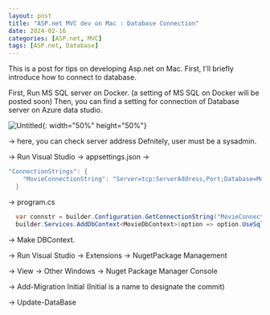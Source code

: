 ```yaml
---
layout: post
title: "ASP.net MVC dev on Mac : Database Connection"
date: 2024-02-16
categories: [ASP.net, MVC]
tags: [ASP.net, Database]
---
```


This is a post for tips on developing Asp.net on Mac.
First, I'll briefly introduce how to connect to database.

First, Run MS SQL server on Docker. (a setting of MS SQL on Docker will be posted soon)
Then, you can find a setting for connection of Database server on Azure data studio.

![Untitled](https://github.com/lgswin/lgswin.github.io/assets/83533586/5de0999d-00be-4794-a117-119875447fc3){: width="50%" height="50%"}


-> here, you can check server address
Defnitely, user must be a sysadmin.

-> Run Visual Studio → appsettings.json →

```c#
"ConnectionStrings": {
    "MovieConnectionString": "Server=tcp:ServerAddress,Port;Database=Movie;User Id=ID;Password=Password;Integrated security=False;MultipleActiveResultSets=true;TrustServerCertificate=true"
  }
```

-> program.cs

```c#
  var connstr = builder.Configuration.GetConnectionString("MovieConnectionString");
  builder.Services.AddDbContext<MovieDbContext>(option => option.UseSqlServer(connstr));
```

-> Make DBContext.

-> Run Visual Studio → Extensions → NugetPackage Management

-> View → Other Windows → Nuget Package Manager Console

-> Add-Migration Initial (Initial is a name to designate the commit)

-> Update-DataBase

